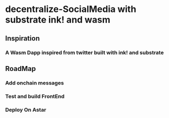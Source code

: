 # decentralize-SocialMedia  with substrate ink! and wasm  

## Inspiration 
   ### A Wasm  Dapp inspired from twitter built with ink! and substrate  
   



   
   
## RoadMap 
   ### Add onchain messages 
   ### Test and build FrontEnd 
   ### Deploy On Astar 
   
